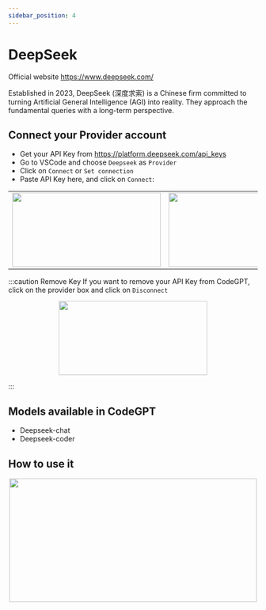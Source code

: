```yaml
---
sidebar_position: 4
---
```

# DeepSeek

Official website https://www.deepseek.com/

Established in 2023, DeepSeek (深度求索) is a Chinese firm committed to turning Artificial General Intelligence (AGI) into reality. They approach the fundamental queries with a long-term perspective.

## Connect your Provider account

- Get your API Key from https://platform.deepseek.com/api_keys
- Go to VSCode and choose `Deepseek` as `Provider`
- Click on `Connect` or `Set connection` 
- Paste API Key here, and click on `Connect`:
   
<table>
  <tr>
    <td align="center">
      <img width="300" height="150" src="https://github.com/user-attachments/assets/ded7886e-48eb-4edd-8ab8-2ca79a09270a" />
    </td>
    <td align="center">
      <img width="300" height="150" src="https://github.com/user-attachments/assets/ded7886e-48eb-4edd-8ab8-2ca79a09270a" />
    </td>
  </tr>
  </table>

:::caution Remove Key
If you want to remove your API Key from CodeGPT, click on the provider box and click on `Disconnect`

<p align="center">
      <img width="300" height="150" src="https://github.com/user-attachments/assets/748aadae-704a-4c34-be8c-570b3facd831" />
</p>

:::

## Models available in CodeGPT
- Deepseek-chat
- Deepseek-coder

## How to use it
<p align="center">
      <img width="500" height="250" src="https://github.com/davila7/code-gpt-docs/assets/37567214/6fb41a1e-71cf-4518-a073-47317168d8dd" />
</p>



